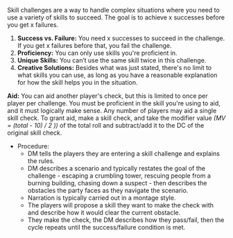 Skill challenges are a way to handle complex situations where you need to use a variety of skills to succeed. The goal is to achieve x successes before you get x failures.

1. **Success vs. Failure:** You need x successes to succeed in the challenge. If you get x failures before that, you fail the challenge.
2. **Proficiency:** You can only use skills you're proficient in.
3. **Unique Skills:** You can’t use the same skill twice in this challenge.
4. **Creative Solutions:** Besides what was just stated, there's no limit to what skills you can use, as long as you have a reasonable explanation for how the skill helps you in the situation.

**Aid:** You can aid another player's check, but this is limited to once per player per challenge. You must be proficient in the skill you're using to aid, and it must logically make sense. Any number of players may aid a single skill check. To grant aid, make a skill check, and take the modifier value *(MV = (total - 10) / 2 ))* of the total roll and subtract/add it to the DC of the original skill check.

- Procedure:
	- DM tells the players they are entering a skill challenge and explains the rules.
	- DM describes a scenario and typically restates the goal of the challenge - escaping a crumbling tower, rescuing people from a burning building, chasing down a suspect - then describes the obstacles the party faces as they navigate the scenario.
	- Narration is typically carried out in a montage style.
	- The players will propose a skill they want to make the check with and describe how it would clear the current obstacle.
	- They make the check, the DM describes how they pass/fail, then the cycle repeats until the success/failure condition is met.